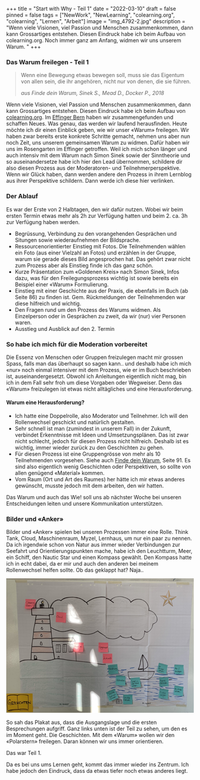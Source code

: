+++
title = "Start with Why - Teil 1"
date = "2022-03-10"
draft = false
pinned = false
tags = ["NewWork", "NewLearning", "colearning.org", "colearning", "Lernen", "Arbeit"]
image = "img_4792-2.jpg"
description = "Wenn viele Visionen, viel Passion und Menschen zusammenkommen, dann kann Grossartiges entstehen. Diesen Eindruck habe ich beim Aufbau von colearning.org. Noch immer ganz am Anfang, widmen wir uns unserem Warum. "
+++
### Das Warum freilegen - Teil 1

> Wenn eine Bewegung etwas bewegen soll, muss sie das Eigentum von allen sein, die ihr angehören, nicht nur von denen, die sie führen. 
>
> *aus Finde dein Warum, Sinek S., Mead D., Docker P., 2018*

Wenn viele Visionen, viel Passion und Menschen zusammenkommen, dann kann Grossartiges entstehen. Diesen Eindruck habe ich beim Aufbau von[ colearning.org](https://www.colearning.org). Im [Effinger Bern](https://www.effinger.ch) haben wir zusammengefunden und schaffen Neues. Was genau, das werden wir laufend herausfinden. Heute möchte ich dir einen Einblick geben, wie wir unser «Warum» freilegen. Wir haben zwar bereits erste konkrete Schritte gemacht, nehmen uns aber nun noch Zeit, uns unserem gemeinsamen Warum zu widmen. Dafür haben wir uns im Rosengarten im Effinger getroffen. Weil ich mich schon länger und auch intensiv mit dem Warum nach Simon Sinek sowie der Sinntheorie und so auseinandersetze habe ich hier den Lead übernommen, schildere dir also diesen Prozess aus der Moderatoren- und Teilnehmerperspektive. Wenn wir Glück haben, dann werden andere den Prozess in ihrem Lernblog aus ihrer Perspektive schildern. Dann werde ich diese hier verlinken. 

### Der Ablauf

Es war der Erste von 2 Halbtagen, den wir dafür nutzen. Wobei wir beim ersten Termin etwas mehr als 2h zur Verfügung hatten und beim 2. ca. 3h zur Verfügung haben werden. 

* Begrüssung, Verbindung zu den vorangehenden Gesprächen und Situngen sowie wiederaufnehmen der Bildsprache. 
* Ressourcenorientierter Einstieg mit Fotos. Die Teilnehmenden wählen ein Foto (aus einer Vielzahl an Fotos) und erzählen in der Gruppe, warum sie gerade dieses Bild angesprochen hat. Das gehört zwar nicht zum Prozess aber als Einstieg finde ich das ganz schön. 
* Kurze Präsentation zum «Goldenen Kreis» nach Simon Sinek, Infos dazu, was für den Freilegungsprozess wichtig ist sowie bereits ein Beispiel einer «Warum» Formulierung. 
* Einstieg mit einer Geschichte aus der Praxis, die ebenfalls im Buch (ab Seite 86) zu finden ist. Gem. Rückmeldungen der Teilnehmenden war diese hilfreich und wichtig. 
* Den Fragen rund um den Prozess des Warums widmen. Als Einzelperson oder in Gesprächen zu zweit, da wir (nur) vier Personen waren. 
* Ausstieg und Ausblick auf den 2. Termin

### So habe ich mich für die Moderation vorbereitet

Die Essenz von Menschen oder Gruppen freizulegen macht mir grossen Spass, falls man das überhaupt so sagen kann.. und deshalb habe ich mich «nur» noch einmal intensiver mit dem Prozess, wie er im Buch beschrieben ist, auseinandergesetzt. Obwohl ich Anleitungen eigentlich nicht mag, bin ich in dem Fall sehr froh um diese Vorgaben oder Wegweiser. Denn das «Warum» freizulegen ist etwas nicht alltägliches und eine Herausforderung. 

#### Warum eine Herausforderung?

* Ich hatte eine Doppelrolle, also Moderator und Teilnehmer. Ich will den Rollenwechsel geschickt und natürlich gestalten.
* Sehr schnell ist man (zumindest in unserem Fall) in der Zukunft, verbindet Erkenntnisse mit Ideen und Umsetzungsplänen. Das ist zwar nicht schlecht, jedoch für diesen Prozess nicht hilfreich. Deshalb ist es wichtig, immer wieder zurück zu den Geschichten zu gehen. 
* Für diesen Prozess ist eine Gruppengrösse von mehr als 10 Teilnehmenden vorgesehen. Siehe auch [Finde dein Warum](https://www.exlibris.ch/de/buecher-buch/deutschsprachige-buecher/simon-sinek/finde-dein-warum/id/9783868816747?gclid=CjwKCAiA4KaRBhBdEiwAZi1zziwl7_4VXoZk8ZZj5LRDKM4Exuv_XfqdAL53a16oY66FSOn3O-2czxoCJAUQAvD_BwE&gclsrc=aw.ds), Seite 91. Es sind also eigentlich wenig Geschichten oder Perspektiven, so sollte von allen genügend «Material» kommen. 
* Vom Raum (Ort und Art des Raumes) her hätte ich mir etwas anderes gewünscht, musste jedoch mit dem arbeiten, den wir hatten. 

Das Warum und auch das Wie! soll uns ab nächster Woche bei unseren Entscheidungen leiten und unsere Kommunikation unterstützen. 

### Bilder und «Anker»

Bilder und «Anker» spielen bei unseren Prozessen immer eine Rolle. Think Tank, Cloud, Maschinenraum, Myzel, Lernhaus, um nur ein paar zu nennen. Da ich irgendwie schon von Natur aus immer wieder Verbindungen zur Seefahrt und Orientierungspunkten mache, habe ich den Leuchtturm, Meer, ein Schiff, den Nautic Star und einen Kompass gewählt. Den Kompass hatte ich in echt dabei, da er mir und auch den anderen bei meinem Rollenwechsel helfen sollte. Ob das geklappt hat? Naja.. 

![](img_4792-2.jpg)

So sah das Plakat aus, dass die Ausgangslage und die ersten Besprechungen aufgriff. Ganz links unten ist der Teil zu sehen, um den es im Moment geht. Die Geschichten. Mit dem «Warum» wollen wir den «Polarstern» freilegen. Daran können wir uns immer orientieren. 

Das war Teil 1.

Da es bei uns ums Lernen geht, kommt das immer wieder ins Zentrum. Ich habe jedoch den Eindruck, dass da etwas tiefer noch etwas anderes liegt.